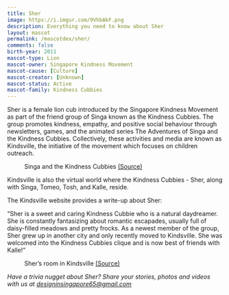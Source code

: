 ```yaml
---
title: Sher
image: https://i.imgur.com/9VhbAkF.png
description: Everything you need to know about Sher
layout: mascot
permalink: /mascotdex/sher/
comments: false
birth-year: 2011
mascot-type: Lion
mascot-owner: Singapore Kindness Movement
mascot-cause: [Culture]
mascot-creator: [Unknown]
mascot-status: Active
mascot-family: Kindness Cubbies
---
```


Sher is a female lion cub introduced by the Singapore Kindness Movement as part of the friend group of Singa known as the Kindness Cubbies. The group promotes kindness, empathy, and positive social behaviour through newsletters, games, and the animated series The Adventures of Singa and the Kindness Cubbies. Collectively, these activities and media are known as Kindsville, the initiative of the movement which focuses on children outreach.

<figure>
<img src="https://i.imgur.com/4WEuR6W.jpg" alt="">
<figcaption>Singa and the Kindness Cubbies <a href="https://www.facebook.com/11thprod/posts/pfbid03XWv41msNsfKKjNVVzPXcJpMF8V7WAGZD6mf1w4KXeV2dDG22xGWBiWdsWnbsB8Kl  " target="_blank">(Source)</a></figcaption>
</figure>

Kindsville is also the virtual world where the Kindness Cubbies - Sher, along with Singa, Tomeo, Tosh, and Kalle, reside.

The Kindsville website provides a write-up about Sher:

“Sher is a sweet and caring Kindness Cubbie who is a natural daydreamer. She is constantly fantasizing about romantic escapades, usually full of daisy-filled meadows and pretty frocks. As a newest member of the group, Sher grew up in another city and only recently moved to Kindsville. She was welcomed into the Kindness Cubbies clique and is now best of friends with Kalle!”

<figure>
<img src="https://i.imgur.com/tFAxJWH.png" alt="">
<figcaption>Sher’s room in Kindsville <a href="https://kindsville.kindness.sg/kindness-cubbie/sher/  " target="_blank">(Source)</a></figcaption>
</figure>

<i>Have a trivia nugget about Sher? Share your stories, photos and videos with us at designinsingapore65@gmail.com</i>
